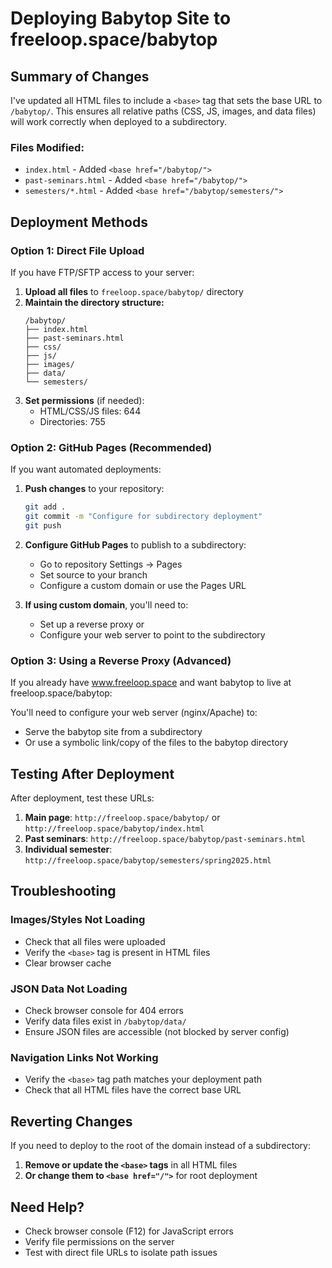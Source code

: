 # Deploying Babytop Site to freeloop.space/babytop

## Summary of Changes

I've updated all HTML files to include a `<base>` tag that sets the base URL to `/babytop/`. This ensures all relative paths (CSS, JS, images, and data files) will work correctly when deployed to a subdirectory.

### Files Modified:
- `index.html` - Added `<base href="/babytop/">`
- `past-seminars.html` - Added `<base href="/babytop/">`
- `semesters/*.html` - Added `<base href="/babytop/semesters/">`

## Deployment Methods

### Option 1: Direct File Upload

If you have FTP/SFTP access to your server:

1. **Upload all files** to `freeloop.space/babytop/` directory
2. **Maintain the directory structure:**
   ```
   /babytop/
   ├── index.html
   ├── past-seminars.html
   ├── css/
   ├── js/
   ├── images/
   ├── data/
   └── semesters/
   ```
3. **Set permissions** (if needed):
   - HTML/CSS/JS files: 644
   - Directories: 755

### Option 2: GitHub Pages (Recommended)

If you want automated deployments:

1. **Push changes** to your repository:
   ```bash
   git add .
   git commit -m "Configure for subdirectory deployment"
   git push
   ```

2. **Configure GitHub Pages** to publish to a subdirectory:
   - Go to repository Settings → Pages
   - Set source to your branch
   - Configure a custom domain or use the Pages URL

3. **If using custom domain**, you'll need to:
   - Set up a reverse proxy or
   - Configure your web server to point to the subdirectory

### Option 3: Using a Reverse Proxy (Advanced)

If you already have www.freeloop.space and want babytop to live at freeloop.space/babytop:

You'll need to configure your web server (nginx/Apache) to:
- Serve the babytop site from a subdirectory
- Or use a symbolic link/copy of the files to the babytop directory

## Testing After Deployment

After deployment, test these URLs:

1. **Main page**: `http://freeloop.space/babytop/` or `http://freeloop.space/babytop/index.html`
2. **Past seminars**: `http://freeloop.space/babytop/past-seminars.html`
3. **Individual semester**: `http://freeloop.space/babytop/semesters/spring2025.html`

## Troubleshooting

### Images/Styles Not Loading
- Check that all files were uploaded
- Verify the `<base>` tag is present in HTML files
- Clear browser cache

### JSON Data Not Loading
- Check browser console for 404 errors
- Verify data files exist in `/babytop/data/`
- Ensure JSON files are accessible (not blocked by server config)

### Navigation Links Not Working
- Verify the `<base>` tag path matches your deployment path
- Check that all HTML files have the correct base URL

## Reverting Changes

If you need to deploy to the root of the domain instead of a subdirectory:

1. **Remove or update the `<base>` tags** in all HTML files
2. **Or change them to `<base href="/">`** for root deployment

## Need Help?

- Check browser console (F12) for JavaScript errors
- Verify file permissions on the server
- Test with direct file URLs to isolate path issues

